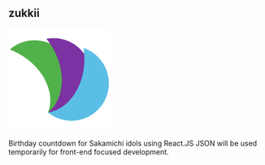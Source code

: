 ## zukkii
<img src="logo.png" alt="drawing" style="width:200px;height:200px;"/>

Birthday countdown for Sakamichi idols using React.JS
JSON will be used temporarily for front-end focused development.